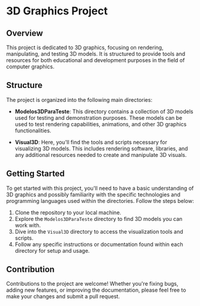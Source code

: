 
# 3D Graphics Project

## Overview

This project is dedicated to 3D graphics, focusing on rendering, manipulating, and testing 3D models. It is structured to provide tools and resources for both educational and development purposes in the field of computer graphics.

## Structure

The project is organized into the following main directories:

- **Modelos3DParaTeste**: This directory contains a collection of 3D models used for testing and demonstration purposes. These models can be used to test rendering capabilities, animations, and other 3D graphics functionalities.

- **Visual3D**: Here, you'll find the tools and scripts necessary for visualizing 3D models. This includes rendering software, libraries, and any additional resources needed to create and manipulate 3D visuals.

## Getting Started

To get started with this project, you'll need to have a basic understanding of 3D graphics and possibly familiarity with the specific technologies and programming languages used within the directories. Follow the steps below:

1. Clone the repository to your local machine.
2. Explore the `Modelos3DParaTeste` directory to find 3D models you can work with.
3. Dive into the `Visual3D` directory to access the visualization tools and scripts.
4. Follow any specific instructions or documentation found within each directory for setup and usage.

## Contribution

Contributions to the project are welcome! Whether you're fixing bugs, adding new features, or improving the documentation, please feel free to make your changes and submit a pull request.